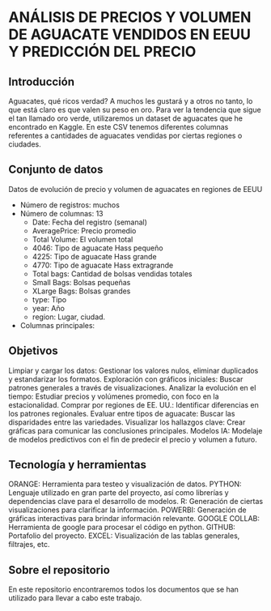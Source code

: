 # ANÁLISIS DE PRECIOS Y VOLUMEN DE AGUACATE VENDIDOS EN EEUU Y PREDICCIÓN DEL PRECIO

## Introducción
Aguacates, qué ricos verdad? A muchos les gustará y a otros no tanto, lo que está claro es que valen su peso en oro. Para ver la tendencia que sigue el tan llamado oro verde, utilizaremos un dataset de aguacates que he encontrado en Kaggle. En este CSV tenemos diferentes columnas referentes a cantidades de aguacates vendidas por ciertas regiones o ciudades.

## Conjunto de datos
Datos de evolución de precio y volumen de aguacates en regiones de EEUU
  - Número de registros: muchos
  - Número de columnas: 13
    -  Date: Fecha del registro (semanal)
    -  AveragePrice: Precio promedio
    -  Total Volume: El volumen total
    -  4046: Tipo de aguacate Hass pequeño
    -  4225: Tipo de aguacate Hass grande
    -  4770: Tipo de aguacate Hass extragrande
    -  Total bags: Cantidad de bolsas vendidas totales
    -  Small Bags: Bolsas pequeñas
    -  XLarge Bags: Bolsas grandes
    -  type: Tipo
    -  year: Año
    -  region: Lugar, ciudad.
  - Columnas principales:

## Objetivos
Limpiar y cargar los datos: Gestionar los valores nulos, eliminar duplicados y estandarizar los formatos.
Exploración con gráficos iniciales: Buscar patrones generales a través de visualizaciones.
Analizar la evolución en el tiempo: Estudiar precios y volúmenes promedio, con foco en la estacionalidad.
Comprar por regiones de EE. UU.: Identificar diferencias en los patrones regionales.
Evaluar entre tipos de aguacate: Buscar las disparidades entre las variedades.
Visualizar los hallazgos clave: Crear gráficas para comunicar las conclusiones principales.
Modelos IA: Modelaje de modelos predictivos con el fin de predecir el precio y volumen a futuro.

## Tecnología y herramientas
ORANGE: Herramienta para testeo y visualización de datos.
PYTHON: Lenguaje utilizado en gran parte del proyecto, así como librerías y dependencias clave para el desarrollo de modelos.
R: Generación de ciertas visualizaciones para clarificar la información.
POWERBI: Generación de gráficas interactivas para brindar información relevante.
GOOGLE COLLAB: Herramienta de google para procesar el código en python.
GITHUB: Portafolio del proyecto.
EXCEL: Visualización de las tablas generales, filtrajes, etc.

## Sobre el repositorio
En este repositorio encontraremos todos los documentos que se han utilizado para llevar a cabo este trabajo.


